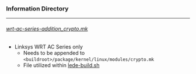 ### Information Directory ###
---

###### [wrt-ac-series-addition_crypto.mk](wrt-ac-series-addition_crypto.mk) ######
  - Linksys WRT AC Series only
    - Needs to be appended to `<buildroot>/package/kernel/linux/modules/crypto.mk`
    - File utilized within [lede-build.sh](../lede-build.sh)
